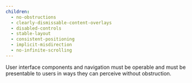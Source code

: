 ```yaml
---
children:
  - no-obstructions
  - clearly-dismissable-content-overlays
  - disabled-controls
  - stable-layout
  - consistent-positioning
  - implicit-misdirection
  - no-infinite-scrolling
---
```


User interface components and navigation must be operable and must be presentable to users in ways they can perceive without obstruction. 
